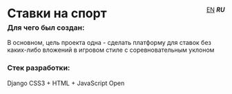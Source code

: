 # Ставки на спорт
<div style="text-align: right; margin-top: -6ch">
    <a href="./.doc/en/README.md">EN</a>
    <b><i>RU</i></b>
</div>

### Для чего был создан:
В основном, цель проекта одна - сделать платформу для ставок без каких-либо вложений в игровом стиле с соревновательным уклоном

### Стек разработки: 
Django
CSS3 + HTML + JavaScript
Open